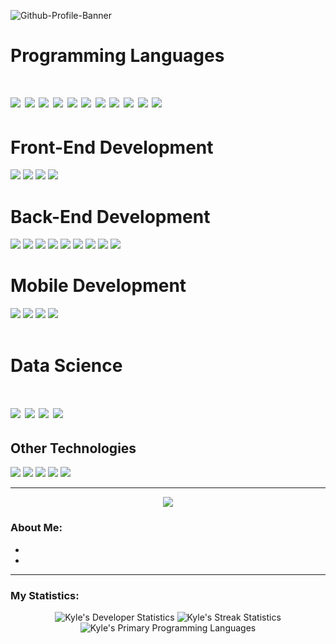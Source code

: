 ![Github-Profile-Banner](https://github.com/Kynot54/Kynot54/assets/36772228/d3048018-de91-44f3-83cf-d814f1edbc85)
<h1> Programming Languages <h1/>
  <div id="languages">
    <img src="https://img.shields.io/badge/C-grey?style=for-the-badge&logo=c&logoColor=white"/>
    <img src="https://img.shields.io/badge/C&#43&#43-blue?style=for-the-badge&logo=cplusplus&logoColor=white"/>
    <img src="https://img.shields.io/badge/Python-yellow?style=for-the-badge&logo=python&logoColor=3776AB"/>
    <img src="https://img.shields.io/badge/Rust-CE422B?style=for-the-badge&logo=rust&logoColor=281C1C"/>
    <img src="https://img.shields.io/badge/Kotlin-orange?style=for-the-badge&logo=kotlin"/>
    <img src="https://img.shields.io/badge/HTML5-grey?style=for-the-badge&logo=html5"/>
    <img src="https://img.shields.io/badge/CSS3-grey?style=for-the-badge&logo=css3"/>
    <img src="https://img.shields.io/badge/JavaScript-grey?style=for-the-badge&logo=javascript"/>
    <img src="https://img.shields.io/badge/go-white?style=for-the-badge&logo=go"/>
    <img src="https://img.shields.io/badge/PHP-8993be?style=for-the-badge&logo=php"/>
    <img src="https://img.shields.io/badge/SQL-purple?style=for-the-badge"/>
  </div>
<h1> Front-End Development </h1>
  <div id="frontend">
    <img src="https://img.shields.io/badge/React-343a46?style=for-the-badge&logo=react"/>
    <img src="https://img.shields.io/badge/Next&#46js-black?style=for-the-badge&logo=next&#46js"/>
    <img src="https://img.shields.io/badge/Svelte-grey?style=for-the-badge&logo=svelte"/>
    <img src="https://img.shields.io/badge/Reactstrap&#47Bootstrap-red?style=for-the-badge&logo=bootstrap"/>
  </div>
<h1> Back-End Development </h1>
  <div id="backend">
    <img src="https://img.shields.io/badge/MariaDB-blue?style=for-the-badge&logo=mariadb"/>
    <img src="https://img.shields.io/badge/MySQL-blue?style=for-the-badge&logo=mysql"/>
    <img src="https://img.shields.io/badge/SQLite3-blue?style=for-the-badge&logo=sqlite"/>
    <img src="https://img.shields.io/badge/Flask-grey?style=for-the-badge&logo=flask"/>
    <img src="https://img.shields.io/badge/FastAPI-red?style=for-the-badge&logo=fastapi"/>
    <img src="https://img.shields.io/badge/KrakenD-blue?style=for-the-badge"/>
    <img src="https://img.shields.io/badge/Redis-grey?style=for-the-badge&logo=redis"/>
    <img src="https://img.shields.io/badge/DynamoDB-grey?style=for-the-badge&logo=amazondynamodb"/>
    <img src="https://img.shields.io/badge/RabbitMQ-grey?style=for-the-badge&logo=rabbitmq"/>
  </div>
<h1> Mobile Development </h1>
  <div id="mobile">
    <img src="https://img.shields.io/badge/Android-blue?style=for-the-badge&logo=androidstudio"/>
    <img src="https://img.shields.io/badge/Next&#46js-blue?style=for-the-badge&logo=next&#46js"/>
    <img src="https://img.shields.io/badge/Svelte-grey?style=for-the-badge&logo=svelte"/>
    <img src="https://img.shields.io/badge/Bootstrap-white?style=for-the-badge&logo=bootstrap"/>
  </div>
<br />
<h1>Data Science<h1>
  <div id="ds">
    <img src="https://img.shields.io/badge/OpenAI%20API-blue?style=for-the-badge&logo=openai"/>
    <img src="https://img.shields.io/badge/Pandas-blue?style=for-the-badge&logo=pandas"/>
    <img src="https://img.shields.io/badge/Numpy-blue?style=for-the-badge&logo=numpy"/>
    <img src="https://img.shields.io/badge/Scikit&#45Learn-blue?style=for-the-badge&logo=scikit&#45learn"/>
  </div>
<h2> Other Technologies </h1>
  <div id="other">
    <img src="https://img.shields.io/badge/Deno-blue?style=for-the-badge&logo=deno"/>
    <img src="https://img.shields.io/badge/Node&#46js-blue?style=for-the-badge&logo=node&#46js"/>
    <img src="https://img.shields.io/badge/Visual%20Studio&#47Code-grey?style=for-the-badge&logo=visualstudiocode"/>
    <img src="https://img.shields.io/badge/Git-grey?style=for-the-badge&logo=git"/>
    <img src="https://img.shields.io/badge/GitHub-grey?style=for-the-badge&logo=github"/>
  </div>

---
<div align="center">
  <img src="https://media.giphy.com/media/vhVqGkxDYxAaRbOWVp/giphy.gif"/>
</div>

### About Me:
- 
- 

---
### My Statistics:

<div id="footer" align="center" display="flex">
  <img src="https://github-readme-stats.vercel.app/api?username=Kynot54&theme=algolia&show_icons=true&hide_border=true&count_private=true" alt="Kyle's Developer Statistics"/>
  <img src="https://github-readme-streak-stats.herokuapp.com/?user=Kynot54&theme=algolia&hide_border=true" alt="Kyle's Streak Statistics"/>
  <img src="https://github-readme-stats.vercel.app/api/top-langs/?username=Kynot54&theme=algolia&show_icons=true&hide_border=true&layout=compact" alt="Kyle's Primary Programming Languages" />
</div>
